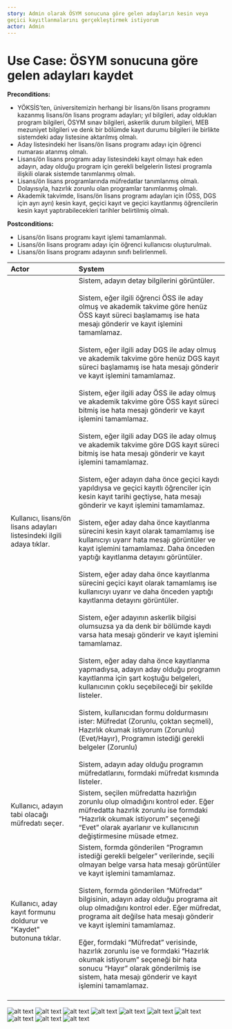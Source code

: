 ```yaml
---
story: Admin olarak ÖSYM sonucuna göre gelen adayların kesin veya
geçici kayıtlanmalarını gerçekleştirmek istiyorum
actor: Admin
---
```


Use Case: ÖSYM sonucuna göre gelen adayları kaydet
============

**Preconditions:**

- YÖKSİS’ten, üniversitemizin herhangi bir lisans/ön lisans programını kazanmış
  lisans/ön lisans programı adayları; yıl bilgileri, aday oldukları program
  bilgileri, ÖSYM sınav bilgileri, askerlik durum bilgileri, MEB mezuniyet
  bilgileri ve denk bir bölümde kayıt durumu bilgileri ile birlikte sistemdeki
  aday listesine aktarılmış olmalı.
- Aday listesindeki her lisans/ön lisans programı adayı için öğrenci numarası
  atanmış olmalı.
- Lisans/ön lisans programı aday listesindeki kayıt olmayı hak eden adayın, aday
  olduğu program için gerekli belgelerin listesi programla ilişkili olarak
  sistemde tanımlanmış olmalı.
- Lisans/ön lisans programlarında müfredatlar tanımlanmış olmalı. Dolayısıyla,
  hazırlık zorunlu olan programlar tanımlanmış olmalı.
- Akademik takvimde, lisans/ön lisans programı adayları için (ÖSS, DGS için ayrı
  ayrı) kesin kayıt, geçici kayıt ve geçici kayıtlanmış öğrencilerin kesin kayıt
  yaptırabilecekleri tarihler belirtilmiş olmalı.

**Postconditions:**

- Lisans/ön lisans programı kayıt işlemi tamamlanmalı.
- Lisans/ön lisans programı adayı için öğrenci kullanıcısı oluşturulmalı.
- Lisans/ön lisans programı adayının sınıfı belirlenmeli.

| Actor        | System       |
| :----------- |:-------------|
| Kullanıcı, lisans/ön lisans adayları listesindeki ilgili adaya tıklar.| Sistem, adayın detay bilgilerini görüntüler.<br><br> Sistem, eğer ilgili öğrenci ÖSS ile aday olmuş ve akademik takvime göre henüz ÖSS kayıt süreci başlamamış ise hata mesajı gönderir ve kayıt işlemini tamamlamaz.<br><br>Sistem, eğer ilgili aday DGS ile aday olmuş ve akademik takvime göre henüz DGS kayıt süreci başlamamış ise hata mesajı gönderir ve kayıt işlemini tamamlamaz.<br><br> Sistem, eğer ilgili aday  ÖSS ile aday olmuş ve akademik takvime göre ÖSS kayıt süreci bitmiş ise hata mesajı gönderir ve kayıt işlemini tamamlamaz.<br><br> Sistem, eğer ilgili aday DGS ile aday olmuş ve akademik takvime göre DGS kayıt süreci bitmiş ise hata mesajı gönderir ve kayıt işlemini tamamlamaz.<br><br> Sistem, eğer adayın daha önce geçici kaydı yapıldıysa ve geçici kayıtlı öğrenciler için kesin kayıt tarihi geçtiyse, hata mesajı gönderir ve kayıt işlemini tamamlamaz.<br><br> Sistem, eğer aday daha önce kayıtlanma sürecini kesin kayıt olarak tamamlamış ise kullanıcıyı uyarır hata mesajı görüntüler ve kayıt işlemini tamamlamaz. Daha önceden yaptığı kayıtlanma detayını görüntüler.<br><br> Sistem, eğer aday daha önce kayıtlanma sürecini geçici kayıt olarak tamamlamış ise kullanıcıyı uyarır ve daha önceden yaptığı kayıtlanma detayını görüntüler.<br><br> Sistem, eğer adayının askerlik bilgisi olumsuzsa ya da denk bir bölümde kaydı varsa hata mesajı gönderir ve kayıt işlemini tamamlamaz.<br><br> Sistem, eğer aday daha önce kayıtlanma yapmadıysa, adayın aday olduğu programın kayıtlanma için şart koştuğu belgeleri, kullanıcının çoklu seçebileceği bir şekilde listeler.<br><br> Sistem, kullanıcıdan formu doldurmasını ister: Müfredat (Zorunlu, çoktan seçmeli), Hazırlık okumak istiyorum (Zorunlu) (Evet/Hayır), Programın istediği gerekli belgeler (Zorunlu)<br><br> Sistem, adayın aday olduğu programın müfredatlarını, formdaki müfredat kısmında listeler.|
| Kullanıcı, adayın tabi olacağı müfredatı seçer.|Sistem, seçilen müfredatta hazırlığın zorunlu olup olmadığını kontrol eder. Eğer müfredatta hazırlık zorunlu ise formdaki “Hazırlık okumak istiyorum” seçeneği “Evet” olarak ayarlanır ve kullanıcının değiştirmesine müsade etmez.|
| Kullanıcı, aday kayıt formunu doldurur ve "Kaydet" butonuna tıklar.| Sistem, formda gönderilen “Programın istediği gerekli belgeler” verilerinde, seçili olmayan belge varsa hata mesajı görüntüler ve kayıt işlemini tamamlamaz. <br><br> Sistem, formda gönderilen “Müfredat” bilgisinin, adayın aday olduğu programa ait olup olmadığını kontrol eder. Eğer müfredat, programa ait değilse hata mesajı gönderir ve kayıt işlemini tamamlamaz. <br><br> Eğer, formdaki “Müfredat” verisinde, hazırlık zorunlu ise ve formdaki “Hazırlık okumak istiyorum” seçeneği bir hata sonucu “Hayır” olarak gönderilmiş ise sistem, hata mesajı gönderir ve kayıt işlemini tamamlamaz.<br><br>| Sistem, formda gönderilen “Programın istediği gerekli belgeler” verisinde eksik yoksa ve formda gönderilen “Müfredat” verisi, adayın aday olduğu programın müfredatları arasındaysa adayı “Öğrenci” olarak kaydeder ve bu öğrenciyi program adayı ile ilişkilendirir. Oluşturulan öğrencinin MEB mezuniyet bilgisi yoksa öğrenci kaydı “Geçici Kayıt”; varsa “Kesin Kayıt” olarak işaretlenir. <br><br> Sistem, aday için öğrenci kullanıcısı oluşturur.<br><br> Formdaki “Müfredat” verisinde, hazırlık zorunlu ise oluşturulacak öğrencinin sınıfı 0 olarak sistem tarafından belirlenir.<br><br> Formdaki “Müfredat” verisinde, hazırlık zorunlu değil ise ve formdaki “Hazırlık okumak istiyorum” verisi “Evet” olarak gönderilmiş ise, oluşturulacak öğrencinin sınıfı sistem tarafından 0 olarak ayarlanır. Aksi halde 1 olarak ayarlanır.<br><br> Sistem, oluşturulan öğrenciyi formda gönderilen “Müfredat” verisiyle ilişkilendirir.|


![alt text](assets/mockups/kayit/1.png)
![alt text](assets/mockups/kayit/2.png)
![alt text](assets/mockups/kayit/3.png)
![alt text](assets/mockups/kayit/4.png)
![alt text](assets/mockups/kayit/5.png)
![alt text](assets/mockups/kayit/6.png)
![alt text](assets/mockups/kayit/7.png)
![alt text](assets/mockups/kayit/8.png)
![alt text](assets/mockups/kayit/9.png)
![alt text](assets/mockups/kayit/10.png)
